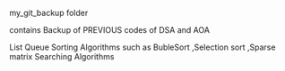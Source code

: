 my_git_backup folder

contains Backup of PREVIOUS codes of DSA and AOA

List
Queue
Sorting Algorithms such as BubleSort ,Selection sort ,Sparse matrix
Searching Algorithms
